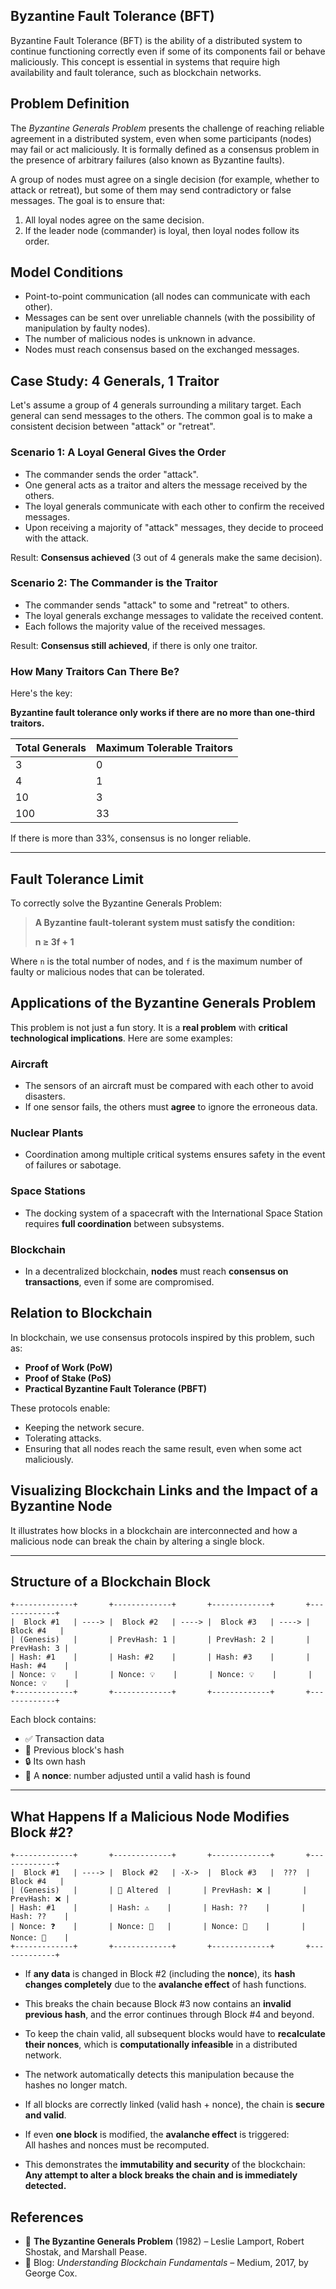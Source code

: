 
## **Byzantine Fault Tolerance (BFT)**

Byzantine Fault Tolerance (BFT) is the ability of a distributed system to continue functioning correctly even if some of its components fail or behave maliciously. This concept is essential in systems that require high availability and fault tolerance, such as blockchain networks.

## **Problem Definition**

The *Byzantine Generals Problem* presents the challenge of reaching reliable agreement in a distributed system, even when some participants (nodes) may fail or act maliciously. It is formally defined as a consensus problem in the presence of arbitrary failures (also known as Byzantine faults).

A group of nodes must agree on a single decision (for example, whether to attack or retreat), but some of them may send contradictory or false messages. The goal is to ensure that:

1. All loyal nodes agree on the same decision.
2. If the leader node (commander) is loyal, then loyal nodes follow its order.

## **Model Conditions**

- Point-to-point communication (all nodes can communicate with each other).
- Messages can be sent over unreliable channels (with the possibility of manipulation by faulty nodes).
- The number of malicious nodes is unknown in advance.
- Nodes must reach consensus based on the exchanged messages.

## **Case Study: 4 Generals, 1 Traitor**

Let's assume a group of 4 generals surrounding a military target. Each general can send messages to the others. The common goal is to make a consistent decision between "attack" or "retreat".

### Scenario 1: A Loyal General Gives the Order

- The commander sends the order "attack".
- One general acts as a traitor and alters the message received by the others.
- The loyal generals communicate with each other to confirm the received messages.
- Upon receiving a majority of "attack" messages, they decide to proceed with the attack.

Result: **Consensus achieved** (3 out of 4 generals make the same decision).

### Scenario 2: The Commander is the Traitor

- The commander sends "attack" to some and "retreat" to others.
- The loyal generals exchange messages to validate the received content.
- Each follows the majority value of the received messages.

Result: **Consensus still achieved**, if there is only one traitor.

### How Many Traitors Can There Be?

Here's the key:

**Byzantine fault tolerance only works if there are no more than one-third traitors.**

| Total Generals | Maximum Tolerable Traitors |
|-----------------|----------------------------|
| 3               | 0                          |
| 4               | 1                          |
| 10              | 3                          |
| 100             | 33                         |

If there is more than 33%, consensus is no longer reliable.

---

## **Fault Tolerance Limit**

To correctly solve the Byzantine Generals Problem:

> **A Byzantine fault-tolerant system must satisfy the condition:**  
>  
> **n ≥ 3f + 1**

Where `n` is the total number of nodes, and `f` is the maximum number of faulty or malicious nodes that can be tolerated.

## **Applications of the Byzantine Generals Problem**

This problem is not just a fun story. It is a **real problem** with **critical technological implications**. Here are some examples:

### Aircraft
- The sensors of an aircraft must be compared with each other to avoid disasters.
- If one sensor fails, the others must **agree** to ignore the erroneous data.

### Nuclear Plants
- Coordination among multiple critical systems ensures safety in the event of failures or sabotage.

### Space Stations
- The docking system of a spacecraft with the International Space Station requires **full coordination** between subsystems.

### Blockchain
- In a decentralized blockchain, **nodes** must reach **consensus on transactions**, even if some are compromised.

## **Relation to Blockchain**

In blockchain, we use consensus protocols inspired by this problem, such as:

- **Proof of Work (PoW)**
- **Proof of Stake (PoS)**
- **Practical Byzantine Fault Tolerance (PBFT)**

These protocols enable:

- Keeping the network secure.
- Tolerating attacks.
- Ensuring that all nodes reach the same result, even when some act maliciously.

## **Visualizing Blockchain Links and the Impact of a Byzantine Node**

It illustrates how blocks in a blockchain are interconnected and how a malicious node can break the chain by altering a single block.

---

## Structure of a Blockchain Block

```plaintext
+-------------+       +-------------+       +-------------+       +-------------+
|  Block #1   | ----> |  Block #2   | ----> |  Block #3   | ----> |  Block #4   |
| (Genesis)   |       | PrevHash: 1 |       | PrevHash: 2 |       | PrevHash: 3 |
| Hash: #1    |       | Hash: #2    |       | Hash: #3    |       | Hash: #4    |
| Nonce: 💡    |       | Nonce: 💡    |       | Nonce: 💡    |       | Nonce: 💡    |
+-------------+       +-------------+       +-------------+       +-------------+
```

Each block contains:

- ✅ Transaction data  
- 🔗 Previous block's hash  
- 🔒 Its own hash  
- 🎯 A **nonce**: number adjusted until a valid hash is found

---

## What Happens If a Malicious Node Modifies Block #2?

```plaintext
+-------------+       +-------------+       +-------------+       +-------------+
|  Block #1   | ----> |  Block #2   | -X->  |  Block #3   |  ???  |  Block #4   |
| (Genesis)   |       | 🔧 Altered  |       | PrevHash: ❌ |       | PrevHash: ❌ |
| Hash: #1    |       | Hash: ⚠️    |       | Hash: ??    |       | Hash: ??    |
| Nonce: ❓    |       | Nonce: 🔁   |       | Nonce: 🔁    |       | Nonce: 🔁    |
+-------------+       +-------------+       +-------------+       +-------------+
```

- If **any data** is changed in Block #2 (including the **nonce**), its **hash changes completely** due to the **avalanche effect** of hash functions.
- This breaks the chain because Block #3 now contains an **invalid previous hash**, and the error continues through Block #4 and beyond.
- To keep the chain valid, all subsequent blocks would have to **recalculate their nonces**, which is **computationally infeasible** in a distributed network.
- The network automatically detects this manipulation because the hashes no longer match.

- If all blocks are correctly linked (valid hash + nonce), the chain is **secure and valid**.
- If even **one block** is modified, the **avalanche effect** is triggered:  
  All hashes and nonces must be recomputed.
- This demonstrates the **immutability and security** of the blockchain:  
  **Any attempt to alter a block breaks the chain and is immediately detected.**

## **References**

- 📄 **The Byzantine Generals Problem** (1982) – Leslie Lamport, Robert Shostak, and Marshall Pease.
- 📝 Blog: *Understanding Blockchain Fundamentals* – Medium, 2017, by George Cox.
